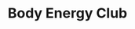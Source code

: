 ---
title: "Body Energy Club"
url: /vancouver/body-energy-club-davie-street/
shop: nutrition supplements
---